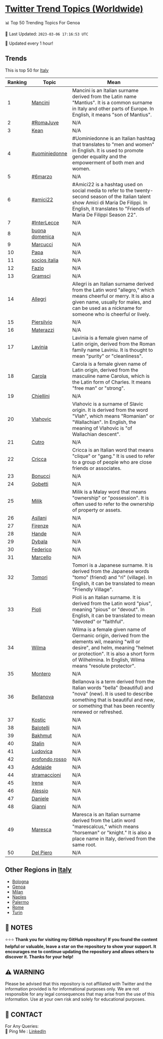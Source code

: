 [Twitter Trend Topics (Worldwide)](https://github.com/ErcinDedeoglu/Twitter-Trend-Topics)
==========


📊 Top 50 Trending Topics For Genoa

📆 Last Updated: `2023-03-06 17:16:53 UTC`

🔧 Updated every 1 hour!


## Trends

This is top 50 for [Italy](</Italy>)

| Ranking | Topic | Mean |
| ------- | ------------ | ------------ |
| 1 | [Mancini](http://twitter.com/search?q=Mancini) | Mancini is an Italian surname derived from the Latin name "Mantius". It is a common surname in Italy and other parts of Europe. In English, it means "son of Mantius". |
| 2 | [#RomaJuve](http://twitter.com/search?q=%23RomaJuve) | N/A |
| 3 | [Kean](http://twitter.com/search?q=Kean) | N/A |
| 4 | [#uominiedonne](http://twitter.com/search?q=%23uominiedonne) | #Uominiedonne is an Italian hashtag that translates to "men and women" in English. It is used to promote gender equality and the empowerment of both men and women. |
| 5 | [#6marzo](http://twitter.com/search?q=%236marzo) | N/A |
| 6 | [#amici22](http://twitter.com/search?q=%23amici22) | #Amici22 is a hashtag used on social media to refer to the twenty-second season of the Italian talent show Amici di Maria De Filippi. In English, it translates to "Friends of Maria De Filippi Season 22". |
| 7 | [#InterLecce](http://twitter.com/search?q=%23InterLecce) | N/A |
| 8 | [buona domenica](http://twitter.com/search?q=buona+domenica) | N/A |
| 9 | [Marcucci](http://twitter.com/search?q=Marcucci) | N/A |
| 10 | [Papa](http://twitter.com/search?q=Papa) | N/A |
| 11 | [socios italia](http://twitter.com/search?q=socios+italia) | N/A |
| 12 | [Fazio](http://twitter.com/search?q=Fazio) | N/A |
| 13 | [Gramsci](http://twitter.com/search?q=Gramsci) | N/A |
| 14 | [Allegri](http://twitter.com/search?q=Allegri) | Allegri is an Italian surname derived from the Latin word "allegro," which means cheerful or merry. It is also a given name, usually for males, and can be used as a nickname for someone who is cheerful or lively. |
| 15 | [Piersilvio](http://twitter.com/search?q=Piersilvio) | N/A |
| 16 | [Materazzi](http://twitter.com/search?q=Materazzi) | N/A |
| 17 | [Lavinia](http://twitter.com/search?q=Lavinia) | Lavinia is a female given name of Latin origin, derived from the Roman family name Laviniu. It is thought to mean "purity" or "cleanliness". |
| 18 | [Carola](http://twitter.com/search?q=Carola) | Carola is a female given name of Latin origin, derived from the masculine name Carolus, which is the Latin form of Charles. It means "free man" or "strong". |
| 19 | [Chiellini](http://twitter.com/search?q=Chiellini) | N/A |
| 20 | [Vlahovic](http://twitter.com/search?q=Vlahovic) | Vlahovic is a surname of Slavic origin. It is derived from the word "Vlah", which means "Romanian" or "Wallachian". In English, the meaning of Vlahovic is "of Wallachian descent". |
| 21 | [Cutro](http://twitter.com/search?q=Cutro) | N/A |
| 22 | [Cricca](http://twitter.com/search?q=Cricca) | Cricca is an Italian word that means "clique" or "gang." It is used to refer to a group of people who are close friends or associates. |
| 23 | [Bonucci](http://twitter.com/search?q=Bonucci) | N/A |
| 24 | [Gobetti](http://twitter.com/search?q=Gobetti) | N/A |
| 25 | [Milik](http://twitter.com/search?q=Milik) | Milik is a Malay word that means "ownership" or "possession". It is often used to refer to the ownership of property or assets. |
| 26 | [Asllani](http://twitter.com/search?q=Asllani) | N/A |
| 27 | [Firenze](http://twitter.com/search?q=Firenze) | N/A |
| 28 | [Hande](http://twitter.com/search?q=Hande) | N/A |
| 29 | [Dybala](http://twitter.com/search?q=Dybala) | N/A |
| 30 | [Federico](http://twitter.com/search?q=Federico) | N/A |
| 31 | [Marcello](http://twitter.com/search?q=Marcello) | N/A |
| 32 | [Tomori](http://twitter.com/search?q=Tomori) | Tomori is a Japanese surname. It is derived from the Japanese words "tomo" (friend) and "ri" (village). In English, it can be translated to mean "Friendly Village". |
| 33 | [Pioli](http://twitter.com/search?q=Pioli) | Pioli is an Italian surname. It is derived from the Latin word "pius", meaning "pious" or "devout". In English, it can be translated to mean "devoted" or "faithful". |
| 34 | [Wilma](http://twitter.com/search?q=Wilma) | Wilma is a female given name of Germanic origin, derived from the elements wil, meaning "will or desire", and helm, meaning "helmet or protection". It is also a short form of Wilhelmina. In English, Wilma means "resolute protector". |
| 35 | [Montero](http://twitter.com/search?q=Montero) | N/A |
| 36 | [Bellanova](http://twitter.com/search?q=Bellanova) | Bellanova is a term derived from the Italian words "bella" (beautiful) and "nova" (new). It is used to describe something that is beautiful and new, or something that has been recently renewed or refreshed. |
| 37 | [Kostic](http://twitter.com/search?q=Kostic) | N/A |
| 38 | [Balotelli](http://twitter.com/search?q=Balotelli) | N/A |
| 39 | [Bakhmut](http://twitter.com/search?q=Bakhmut) | N/A |
| 40 | [Stalin](http://twitter.com/search?q=Stalin) | N/A |
| 41 | [Ludovica](http://twitter.com/search?q=Ludovica) | N/A |
| 42 | [profondo rosso](http://twitter.com/search?q=profondo+rosso) | N/A |
| 43 | [Adelaide](http://twitter.com/search?q=Adelaide) | N/A |
| 44 | [stramaccioni](http://twitter.com/search?q=stramaccioni) | N/A |
| 45 | [Irene](http://twitter.com/search?q=Irene) | N/A |
| 46 | [Alessio](http://twitter.com/search?q=Alessio) | N/A |
| 47 | [Daniele](http://twitter.com/search?q=Daniele) | N/A |
| 48 | [Gianni](http://twitter.com/search?q=Gianni) | N/A |
| 49 | [Maresca](http://twitter.com/search?q=Maresca) | Maresca is an Italian surname derived from the Latin word "marescalcus," which means "horseman" or "knight." It is also a place name in Italy, derived from the same root. |
| 50 | [Del Piero](http://twitter.com/search?q=Del+Piero) | N/A |



## Other Regions in [Italy](</Italy>)

* [Bologna](</Italy/Bologna.md>)
* [Genoa](</Italy/Genoa.md>)
* [Milan](</Italy/Milan.md>)
* [Naples](</Italy/Naples.md>)
* [Palermo](</Italy/Palermo.md>)
* [Rome](</Italy/Rome.md>)
* [Turin](</Italy/Turin.md>)



## 📝 NOTES

⭐⭐⭐ **Thank you for visiting my GitHub repository! If you found the content helpful or valuable, leave a star on the repository to show your support. It encourages me to continue updating the repository and allows others to discover it. Thanks for your help!**


## ⚠️ WARNING

Please be advised that this repository is not affiliated with Twitter and the information provided is for informational purposes only. We are not responsible for any legal consequences that may arise from the use of this information. Use at your own risk and solely for educational purposes.


## 📨 CONTACT

 For Any Queries:  
            🏓 Ping Me : [LinkedIn](https://www.linkedin.com/in/ercindedeoglu/)
